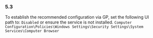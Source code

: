 
### 5.3  
To establish the recommended configuration via GP, set the following UI path to: `Disabled` or ensure the service is not installed. `Computer Configuration\Policies\Windows Settings\Security Settings\System Services\Computer Browser `